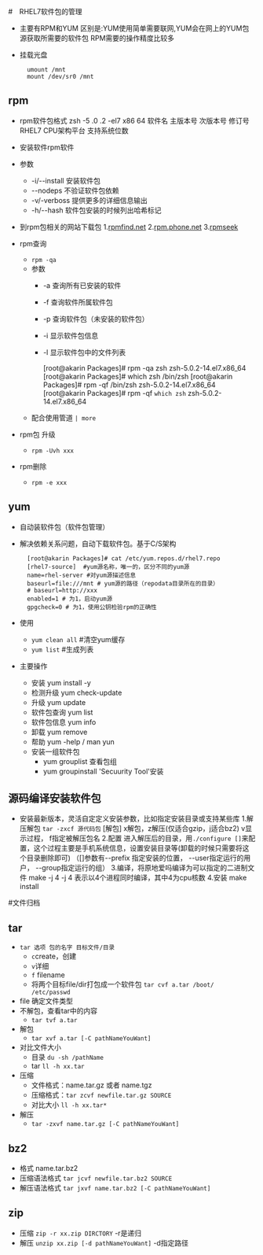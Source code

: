 #　RHEL7软件包的管理
- 主要有RPM和YUM
区别是:YUM使用简单需要联网,YUM会在网上的YUM包源获取所需要的软件包
RPM需要的操作精度比较多
- 挂载光盘

		umount /mnt
        mount /dev/sr0 /mnt
## rpm
- rpm软件包格式
zsh		-5		.0	  .2	-el7	x86			64
软件名 主版本号 次版本号 修订号 RHEL7	CPU架构平台 支持系统位数
- 安装软件rpm软件
- 参数
    - -i/--install 安装软件包
    - --nodeps 不验证软件包依赖
    - -v/-verboss 提供更多的详细信息输出
    - -h/--hash 软件包安装的时候列出哈希标记

- 到rpm包相关的网站下载包
1.[rpmfind.net](http://rpmfind.net)
2.[rpm.phone.net](http://rpm.pbone.net)
3.[rpmseek](http://rpmseek.com/index.html)

- rpm查询
	- `rpm -qa`
	- 参数
        - -a 查询所有已安装的软件
        - -f 查询软件所属软件包
        - -p 查询软件包（未安装的软件包）
        - -i 显示软件包信息
        - -l 显示软件包中的文件列表


            [root@akarin Packages]# rpm -qa zsh
            zsh-5.0.2-14.el7.x86_64
            [root@akarin Packages]# which zsh
            /bin/zsh
            [root@akarin Packages]# rpm -qf /bin/zsh
            zsh-5.0.2-14.el7.x86_64
            [root@akarin Packages]# rpm -qf `which zsh`
            zsh-5.0.2-14.el7.x86_64
	- 配合使用管道 `| more`
- rpm包 升级
	- `rpm -Uvh xxx`
- rpm删除
    - `rpm -e xxx`

## yum
- 自动装软件包（软件包管理）
- 解决依赖关系问题，自动下载软件包。基于C/S架构

		[root@akarin Packages]# cat /etc/yum.repos.d/rhel7.repo 
        [rhel7-source]	#yum源名称，唯一的，区分不同的yum源
        name=rhel-server #对yum源描述信息
        baseurl=file:///mnt # yum源的路径（repodata目录所在的目录）
        # baseurl=http://xxx
        enabled=1 # 为1，启动yum源
        gpgcheck=0 # 为1，使用公钥检验rpm的正确性
- 使用
    - `yum clean all` #清空yum缓存
    - `yum list` #生成列表
- 主要操作
    - 安装 yum install -y
    - 检测升级 yum check-update
    - 升级 yum update
    - 软件包查询 yum list
    - 软件包信息 yum info
    - 卸载 yum remove
    - 帮助 yum -help / man yun
    - 安装一组软件包
        - yum grouplist 查看包组
        - yum groupinstall 'Secuurity Tool'安装

## 源码编译安装软件包
- 安装最新版本，灵活自定定义安装参数，比如指定安装目录或支持某些库
1.解压解包 `tar -zxcf 源代码包`
[解包] x解包，z解压(仅适合gzip，j适合bz2) v显示过程， f指定被解压包名
2.配置
进入解压后的目录，用`./configure []`来配置，这个过程主要是手机系统信息，设置安装目录等(卸载的时候只需要将这个目录删除即可)
（[]参数有--prefix 指定安装的位置， --user指定运行的用户， --group指定运行的组）
3.编译，将原地爱吗编译为可以指定的二进制文件
make -j 4
-j 4 表示以4个进程同时编译，其中4为cpu核数
4.安装
make install

#文件归档
## tar
- `tar 选项 包的名字 目标文件/目录`
    - `c`create，创建
    - `v`详细
    - `f` filename
    - 将两个目标file/dir打包成一个软件包 `tar cvf a.tar /boot/ /etc/passwd`
- file 确定文件类型
- 不解包，查看tar中的内容
    - `tar tvf a.tar`
- 解包
    - `tar xvf a.tar [-C pathNameYouWant]`
- 对比文件大小
    - 目录 `du -sh /pathName`
    - tar `ll -h xx.tar` 
- 压缩
    - 文件格式：name.tar.gz 或者 name.tgz
    - 压缩格式：`tar zcvf newfile.tar.gz SOURCE`
    - 对比大小 `ll -h xx.tar*`
- 解压
    - `tar -zxvf name.tar.gz [-C pathNameYouWant]`

## bz2
- 格式 name.tar.bz2
- 压缩语法格式 `tar jcvf newfile.tar.bz2 SOURCE`
- 解压语法格式 `tar jxvf name.tar.bz2 [-C pathNameYouWant]`

## zip
- 压缩 `zip -r xx.zip DIRCTORY` -r是递归
- 解压 `unzip xx.zip [-d pathNameYouWant]` -d指定路径